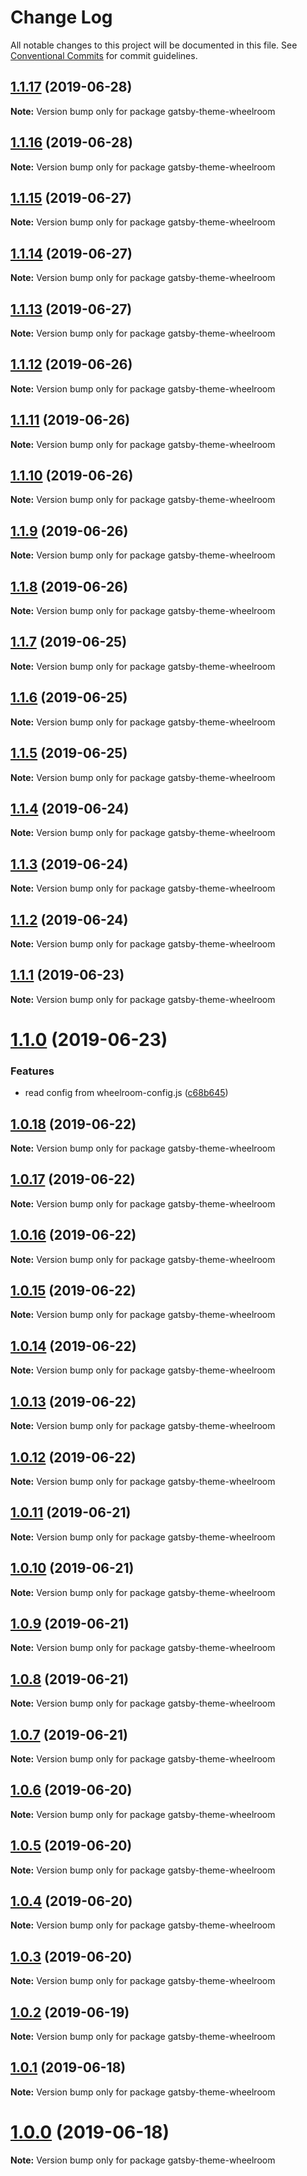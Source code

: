 # Change Log

All notable changes to this project will be documented in this file.
See [Conventional Commits](https://conventionalcommits.org) for commit guidelines.

## [1.1.17](https://github.com/jaccomeijer/wheelroom/compare/gatsby-theme-wheelroom@1.1.16...gatsby-theme-wheelroom@1.1.17) (2019-06-28)

**Note:** Version bump only for package gatsby-theme-wheelroom





## [1.1.16](https://github.com/jaccomeijer/wheelroom/compare/gatsby-theme-wheelroom@1.1.15...gatsby-theme-wheelroom@1.1.16) (2019-06-28)

**Note:** Version bump only for package gatsby-theme-wheelroom





## [1.1.15](https://github.com/jaccomeijer/wheelroom/compare/gatsby-theme-wheelroom@1.1.14...gatsby-theme-wheelroom@1.1.15) (2019-06-27)

**Note:** Version bump only for package gatsby-theme-wheelroom





## [1.1.14](https://github.com/jaccomeijer/wheelroom/compare/gatsby-theme-wheelroom@1.1.13...gatsby-theme-wheelroom@1.1.14) (2019-06-27)

**Note:** Version bump only for package gatsby-theme-wheelroom





## [1.1.13](https://github.com/jaccomeijer/wheelroom/compare/gatsby-theme-wheelroom@1.1.12...gatsby-theme-wheelroom@1.1.13) (2019-06-27)

**Note:** Version bump only for package gatsby-theme-wheelroom





## [1.1.12](https://github.com/jaccomeijer/wheelroom/compare/gatsby-theme-wheelroom@1.1.11...gatsby-theme-wheelroom@1.1.12) (2019-06-26)

**Note:** Version bump only for package gatsby-theme-wheelroom





## [1.1.11](https://github.com/jaccomeijer/wheelroom/compare/gatsby-theme-wheelroom@1.1.10...gatsby-theme-wheelroom@1.1.11) (2019-06-26)

**Note:** Version bump only for package gatsby-theme-wheelroom





## [1.1.10](https://github.com/jaccomeijer/wheelroom/compare/gatsby-theme-wheelroom@1.1.9...gatsby-theme-wheelroom@1.1.10) (2019-06-26)

**Note:** Version bump only for package gatsby-theme-wheelroom





## [1.1.9](https://github.com/jaccomeijer/wheelroom/compare/gatsby-theme-wheelroom@1.1.8...gatsby-theme-wheelroom@1.1.9) (2019-06-26)

**Note:** Version bump only for package gatsby-theme-wheelroom





## [1.1.8](https://github.com/jaccomeijer/wheelroom/compare/gatsby-theme-wheelroom@1.1.7...gatsby-theme-wheelroom@1.1.8) (2019-06-26)

**Note:** Version bump only for package gatsby-theme-wheelroom





## [1.1.7](https://github.com/jaccomeijer/wheelroom/compare/gatsby-theme-wheelroom@1.1.6...gatsby-theme-wheelroom@1.1.7) (2019-06-25)

**Note:** Version bump only for package gatsby-theme-wheelroom





## [1.1.6](https://github.com/jaccomeijer/wheelroom/compare/gatsby-theme-wheelroom@1.1.5...gatsby-theme-wheelroom@1.1.6) (2019-06-25)

**Note:** Version bump only for package gatsby-theme-wheelroom





## [1.1.5](https://github.com/jaccomeijer/wheelroom/compare/gatsby-theme-wheelroom@1.1.4...gatsby-theme-wheelroom@1.1.5) (2019-06-25)

**Note:** Version bump only for package gatsby-theme-wheelroom





## [1.1.4](https://github.com/jaccomeijer/wheelroom/compare/gatsby-theme-wheelroom@1.1.3...gatsby-theme-wheelroom@1.1.4) (2019-06-24)

**Note:** Version bump only for package gatsby-theme-wheelroom





## [1.1.3](https://github.com/jaccomeijer/wheelroom/compare/gatsby-theme-wheelroom@1.1.2...gatsby-theme-wheelroom@1.1.3) (2019-06-24)

**Note:** Version bump only for package gatsby-theme-wheelroom





## [1.1.2](https://github.com/jaccomeijer/wheelroom/compare/gatsby-theme-wheelroom@1.1.1...gatsby-theme-wheelroom@1.1.2) (2019-06-24)

**Note:** Version bump only for package gatsby-theme-wheelroom





## [1.1.1](https://github.com/jaccomeijer/wheelroom/compare/gatsby-theme-wheelroom@1.1.0...gatsby-theme-wheelroom@1.1.1) (2019-06-23)

**Note:** Version bump only for package gatsby-theme-wheelroom





# [1.1.0](https://github.com/jaccomeijer/wheelroom/compare/gatsby-theme-wheelroom@1.0.18...gatsby-theme-wheelroom@1.1.0) (2019-06-23)


### Features

* read config from wheelroom-config.js ([c68b645](https://github.com/jaccomeijer/wheelroom/commit/c68b645))





## [1.0.18](https://github.com/jaccomeijer/wheelroom/compare/gatsby-theme-wheelroom@1.0.17...gatsby-theme-wheelroom@1.0.18) (2019-06-22)

**Note:** Version bump only for package gatsby-theme-wheelroom





## [1.0.17](https://github.com/jaccomeijer/wheelroom/compare/gatsby-theme-wheelroom@1.0.16...gatsby-theme-wheelroom@1.0.17) (2019-06-22)

**Note:** Version bump only for package gatsby-theme-wheelroom





## [1.0.16](https://github.com/jaccomeijer/wheelroom/compare/gatsby-theme-wheelroom@1.0.15...gatsby-theme-wheelroom@1.0.16) (2019-06-22)

**Note:** Version bump only for package gatsby-theme-wheelroom





## [1.0.15](https://github.com/jaccomeijer/wheelroom/compare/gatsby-theme-wheelroom@1.0.14...gatsby-theme-wheelroom@1.0.15) (2019-06-22)

**Note:** Version bump only for package gatsby-theme-wheelroom





## [1.0.14](https://github.com/jaccomeijer/wheelroom/compare/gatsby-theme-wheelroom@1.0.13...gatsby-theme-wheelroom@1.0.14) (2019-06-22)

**Note:** Version bump only for package gatsby-theme-wheelroom





## [1.0.13](https://github.com/jaccomeijer/wheelroom/compare/gatsby-theme-wheelroom@1.0.12...gatsby-theme-wheelroom@1.0.13) (2019-06-22)

**Note:** Version bump only for package gatsby-theme-wheelroom





## [1.0.12](https://github.com/jaccomeijer/wheelroom/compare/gatsby-theme-wheelroom@1.0.11...gatsby-theme-wheelroom@1.0.12) (2019-06-22)

**Note:** Version bump only for package gatsby-theme-wheelroom





## [1.0.11](https://github.com/jaccomeijer/wheelroom/compare/gatsby-theme-wheelroom@1.0.10...gatsby-theme-wheelroom@1.0.11) (2019-06-21)

**Note:** Version bump only for package gatsby-theme-wheelroom





## [1.0.10](https://github.com/jaccomeijer/wheelroom/compare/gatsby-theme-wheelroom@1.0.9...gatsby-theme-wheelroom@1.0.10) (2019-06-21)

**Note:** Version bump only for package gatsby-theme-wheelroom





## [1.0.9](https://github.com/jaccomeijer/wheelroom/compare/gatsby-theme-wheelroom@1.0.8...gatsby-theme-wheelroom@1.0.9) (2019-06-21)

**Note:** Version bump only for package gatsby-theme-wheelroom





## [1.0.8](https://github.com/jaccomeijer/wheelroom/compare/gatsby-theme-wheelroom@1.0.7...gatsby-theme-wheelroom@1.0.8) (2019-06-21)

**Note:** Version bump only for package gatsby-theme-wheelroom





## [1.0.7](https://github.com/jaccomeijer/wheelroom/compare/gatsby-theme-wheelroom@1.0.6...gatsby-theme-wheelroom@1.0.7) (2019-06-21)

**Note:** Version bump only for package gatsby-theme-wheelroom





## [1.0.6](https://github.com/jaccomeijer/wheelroom/compare/gatsby-theme-wheelroom@1.0.5...gatsby-theme-wheelroom@1.0.6) (2019-06-20)

**Note:** Version bump only for package gatsby-theme-wheelroom





## [1.0.5](https://github.com/jaccomeijer/wheelroom/compare/gatsby-theme-wheelroom@1.0.4...gatsby-theme-wheelroom@1.0.5) (2019-06-20)

**Note:** Version bump only for package gatsby-theme-wheelroom





## [1.0.4](https://github.com/jaccomeijer/wheelroom/compare/gatsby-theme-wheelroom@1.0.3...gatsby-theme-wheelroom@1.0.4) (2019-06-20)

**Note:** Version bump only for package gatsby-theme-wheelroom





## [1.0.3](https://github.com/jaccomeijer/wheelroom/compare/gatsby-theme-wheelroom@1.0.2...gatsby-theme-wheelroom@1.0.3) (2019-06-20)

**Note:** Version bump only for package gatsby-theme-wheelroom





## [1.0.2](https://github.com/jaccomeijer/wheelroom/compare/gatsby-theme-wheelroom@1.0.1...gatsby-theme-wheelroom@1.0.2) (2019-06-19)

**Note:** Version bump only for package gatsby-theme-wheelroom





## [1.0.1](https://github.com/jaccomeijer/wheelroom/compare/gatsby-theme-wheelroom@1.0.0...gatsby-theme-wheelroom@1.0.1) (2019-06-18)

**Note:** Version bump only for package gatsby-theme-wheelroom





# [1.0.0](https://github.com/jaccomeijer/wheelroom/compare/gatsby-theme-wheelroom@0.2.3...gatsby-theme-wheelroom@1.0.0) (2019-06-18)

**Note:** Version bump only for package gatsby-theme-wheelroom
